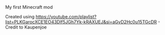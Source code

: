 My first Minecraft mod

Created using https://youtube.com/playlist?list=PLKGarocXCE1EO43Dlf5JGh7Yk-kRAXUEJ&si=aGvD2Hc0u15TGcDR - Credit to Kaupenjoe
